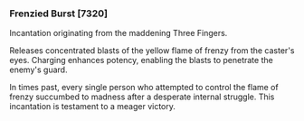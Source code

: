 ### Frenzied Burst [7320]

Incantation originating from the maddening Three Fingers.

Releases concentrated blasts of the yellow flame of frenzy from the caster's eyes. Charging enhances potency, enabling the blasts to penetrate the enemy's guard.

In times past, every single person who attempted to control the flame of frenzy succumbed to madness after a desperate internal struggle. This incantation is testament to a meager victory.